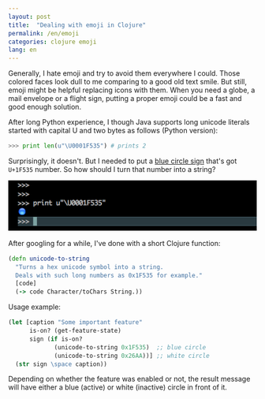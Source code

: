 ```yaml
---
layout: post
title:  "Dealing with emoji in Clojure"
permalink: /en/emoji
categories: clojure emoji
lang: en
---
```


Generally, I hate emoji and try to avoid them everywhere I could. Those colored
faces look dull to me comparing to a good old text smile. But still, emoji might
be helpful replacing icons with them. When you need a globe, a mail envelope or
a flight sign, putting a proper emoji could be a fast and good enough solution.

After long Python experience, I though Java supports long unicode literals
started with capital U and two bytes as follows (Python version):

~~~python
>>> print len(u"\U0001F535") # prints 2
~~~

[blue]:https://emojipedia.org/large-blue-circle/

Surprisingly, it doesn't. But I needed to put a [blue circle sign][blue] that's
got `U+1F535` number. So how should I turn that number into a string?

![term](/assets/static/term.png)

After googling for a while, I've done with a short Clojure function:

~~~clojure
(defn unicode-to-string
  "Turns a hex unicode symbol into a string.
  Deals with such long numbers as 0x1F535 for example."
  [code]
  (-> code Character/toChars String.))
~~~

Usage example:

~~~clojure
(let [caption "Some important feature"
      is-on? (get-feature-state)
      sign (if is-on?
             (unicode-to-string 0x1F535)  ;; blue circle
             (unicode-to-string 0x26AA))] ;; white circle
  (str sign \space caption))
~~~

Depending on whether the feature was enabled or not, the result message will
have either a blue (active) or white (inactive) circle in front of it.
